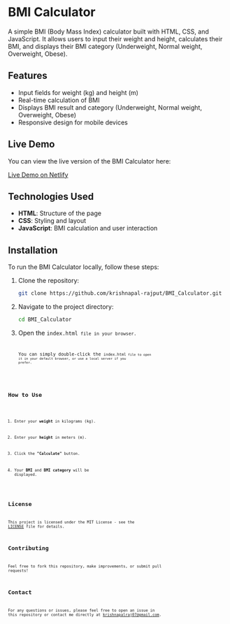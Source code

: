 # BMI Calculator

A simple BMI (Body Mass Index) calculator built with HTML, CSS, and JavaScript. It allows users to input their weight and height, calculates their BMI, and displays their BMI category (Underweight, Normal weight, Overweight, Obese).

## Features

- Input fields for weight (kg) and height (m)
- Real-time calculation of BMI
- Displays BMI result and category (Underweight, Normal weight, Overweight, Obese)
- Responsive design for mobile devices

## Live Demo

You can view the live version of the BMI Calculator here:

[Live Demo on Netlify](https://ourbmicalculator.netlify.app/) 

## Technologies Used

- **HTML**: Structure of the page
- **CSS**: Styling and layout
- **JavaScript**: BMI calculation and user interaction

## Installation

To run the BMI Calculator locally, follow these steps:

1. Clone the repository:

   ```bash
   git clone https://github.com/krishnapal-rajput/BMI_Calculator.git

2. Navigate to the project directory: 

    ```bash
    cd BMI_Calculator

3. Open the <code>index.html<code> file in your browser.

    You can simply double-click the <code>index.html<code> file to open it in your default browser, or use a local server if you prefer.

## How to Use

1. Enter your <b>weight</b> in kilograms (kg).

2. Enter your <b>height</b> in meters (m).

3. Click the <b>"Calculate"</b> button.

4. Your <b>BMI</b> and <b>BMI category</b> will be displayed.

## License

This project is licensed under the MIT License - see the <a href="./LICENSE">LICENSE</a> file for details.

## Contributing

Feel free to fork this repository, make improvements, or submit pull requests!

## Contact 

For any questions or issues, please feel free to open an issue in this repository or contact me directly at krishnapalraj07@gmail.com.